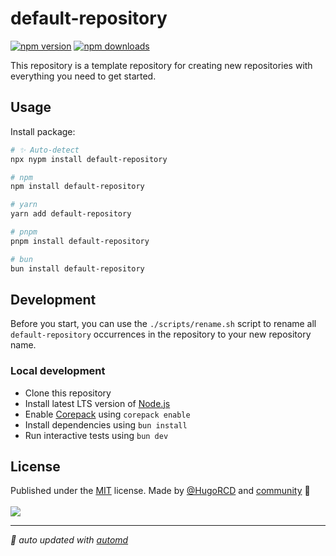# default-repository

<!-- automd:badges color=black -->

[![npm version](https://flat.badgen.net/npm/v/default-repository?color=black)](https://npmjs.com/package/default-repository)
[![npm downloads](https://flat.badgen.net/npm/dm/default-repository?color=black)](https://npmjs.com/package/default-repository)

<!-- /automd -->

This repository is a template repository for creating new repositories with everything you need to get started.

## Usage

Install package:

<!-- automd:pm-install -->

```sh
# ✨ Auto-detect
npx nypm install default-repository

# npm
npm install default-repository

# yarn
yarn add default-repository

# pnpm
pnpm install default-repository

# bun
bun install default-repository
```

<!-- /automd -->

## Development

Before you start, you can use the `./scripts/rename.sh` script to rename all `default-repository` occurrences in the repository to your new repository name.

### Local development

- Clone this repository
- Install latest LTS version of [Node.js](https://nodejs.org/en/)
- Enable [Corepack](https://github.com/nodejs/corepack) using `corepack enable`
- Install dependencies using `bun install`
- Run interactive tests using `bun dev`

## License

<!-- automd:contributors license=MIT author=HugoRCD-->

Published under the [MIT](https://github.com/HugoRCD/default-repository/blob/main/LICENSE) license.
Made by [@HugoRCD](https://github.com/HugoRCD) and [community](https://github.com/HugoRCD/default-repository/graphs/contributors) 💛
<br><br>
<a href="https://github.com/HugoRCD/default-repository/graphs/contributors">
<img src="https://contrib.rocks/image?repo=HugoRCD/default-repository" />
</a>

<!-- /automd -->

<!-- automd:with-automd -->

---

_🤖 auto updated with [automd](https://automd.unjs.io)_

<!-- /automd -->
